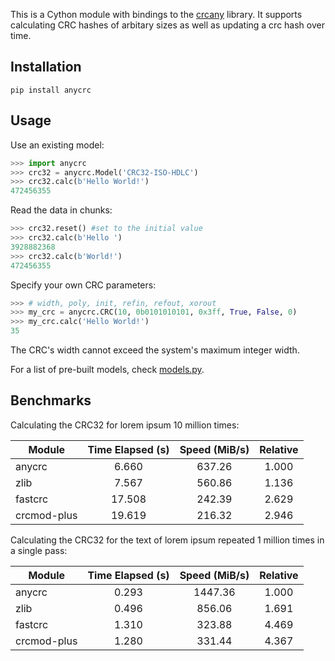 This is a Cython module with bindings to the [crcany](https://github.com/madler/crcany) library. It supports calculating CRC hashes of arbitary sizes as well as updating a crc hash over time.

## Installation

`pip install anycrc`

## Usage

Use an existing model:

```python
>>> import anycrc
>>> crc32 = anycrc.Model('CRC32-ISO-HDLC')
>>> crc32.calc(b'Hello World!')
472456355
```

Read the data in chunks:

```python
>>> crc32.reset() #set to the initial value
>>> crc32.calc(b'Hello ')
3928882368
>>> crc32.calc(b'World!')
472456355
```

Specify your own CRC parameters:

```python
>>> # width, poly, init, refin, refout, xorout
>>> my_crc = anycrc.CRC(10, 0b0101010101, 0x3ff, True, False, 0)
>>> my_crc.calc('Hello World!')
35
```

The CRC's width cannot exceed the system's maximum integer width.

For a list of pre-built models, check [models.py](https://github.com/marzooqy/anycrc/blob/main/src/anycrc/models.py).

## Benchmarks

Calculating the CRC32 for lorem ipsum 10 million times:

| Module | Time Elapsed (s) | Speed (MiB/s) | Relative |
|---|:-:|:-:|:-:|
| anycrc | 6.660 | 637.26 | 1.000 |
| zlib | 7.567 | 560.86 | 1.136 |
| fastcrc | 17.508 | 242.39 | 2.629 |
| crcmod-plus | 19.619 | 216.32 | 2.946 |

Calculating the CRC32 for the text of lorem ipsum repeated 1 million times in a single pass:

| Module | Time Elapsed (s) | Speed (MiB/s) | Relative |
|---|:-:|:-:|:-:|
| anycrc | 0.293 | 1447.36 | 1.000 |
| zlib | 0.496 | 856.06 | 1.691 |
| fastcrc | 1.310 | 323.88 | 4.469 |
| crcmod-plus | 1.280 | 331.44 | 4.367 |

